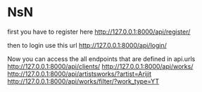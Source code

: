 # NsN

first you have to register here
http://127.0.0.1:8000/api/register/

then to login use this url
http://127.0.0.1:8000/api/login/

Now you can access the all endpoints that are defined in api.urls
http://127.0.0.1:8000/api/clients/
http://127.0.0.1:8000/api/works/
http://127.0.0.1:8000/api/artistsworks/?artist=Arijit
http://127.0.0.1:8000/api/works/filter/?work_type=YT
